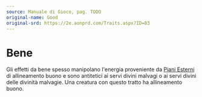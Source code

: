 ```yaml
---
source: Manuale di Gioco, pag. TODO
original-name: Good
original-srd: https://2e.aonprd.com/Traits.aspx?ID=83
---
```


# Bene

Gli effetti da bene spesso manipolano l'energia proveniente da
[Piani Esterni](/piani/piani-esterni) di allineamento buono e sono antitetici ai
servi divini malvagi o ai servi divini delle divinità malvagie. Una creatura con
questo tratto ha allineamento buono.
